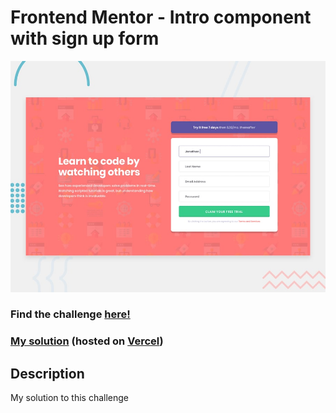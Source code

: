 # Frontend Mentor - Intro component with sign up form

![Design preview for the Intro component with sign up form coding challenge](./design/desktop-preview.jpg)

### Find the challenge [**here!**](https://www.frontendmentor.io/challenges/four-card-feature-section-weK1eFYK)

### [My solution](https://fm-challenge-3-intro-component-with-sign-up-form.now.sh/) (hosted on [Vercel](https://vercel.com/))

## Description

My solution to this challenge
